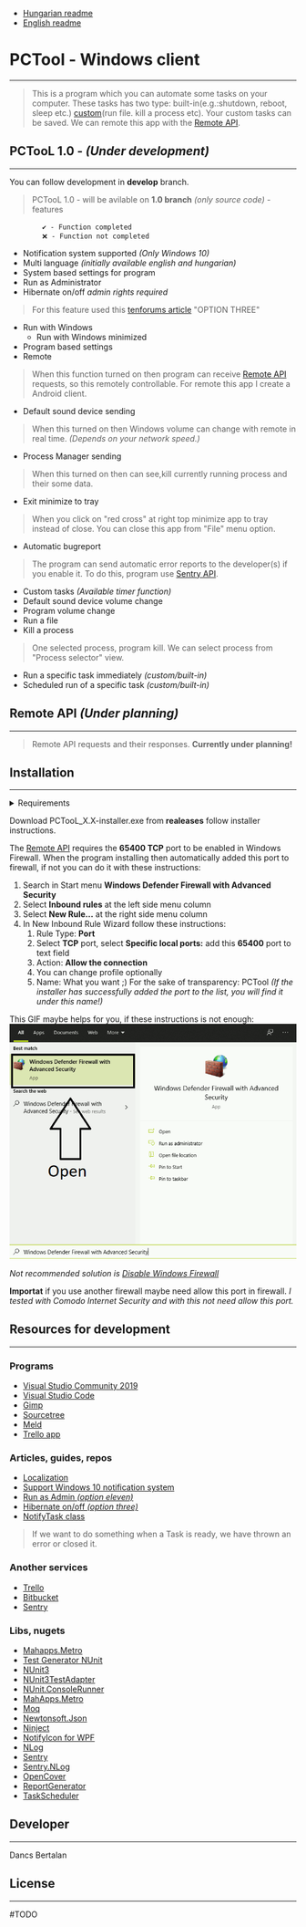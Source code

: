 - [Hungarian readme](README_HU.md)
- [English readme](README.md)

# **PCTool - Windows client**
************
> This is a program which you can automate some tasks on your computer. These tasks has two type: built-in(e.g.:shutdown, reboot, sleep etc.) [custom](#custom-tasks)(run file. kill a process etc). Your custom tasks can be saved.
We can remote this app with the [Remote API](#remote-api).

## PCTooL 1.0 - *(Under development)*
************
You can follow development in **develop** branch.
> PCTooL 1.0 - will be avilable on **1.0 branch** *(only source code)* - features
        
            ✔️ - Function completed
            ❌ - Function not completed

- Notification system supported *(Only Windows 10)*
- Multi language *(initially available english and hungarian)*
- System based settings for program
 - Run as Administrator
 - Hibernate on/off *admin rights required* 
  > For this feature used this [tenforums article](https://www.tenforums.com/tutorials/2859-enable-disable-hibernate-windows-10-a.html) "OPTION THREE"
 - Run with Windows
   - Run with Windows minimized
- Program based settings
 - Remote
  > When this function turned on then program can receive [Remote API](#remote-api) requests, so this remotely controllable. For remote this app I create a Android client.
 - Default sound device sending
  > When this turned on then Windows volume can change with remote in real time. *(Depends on your network speed.)*
 - Process Manager sending
  > When this turned on then can see,kill currently running process and their some data.
 - Exit minimize to tray
  > When you click on "red cross" at right top minimize app to tray instead of close. You can close this app from "File" menu option.
- Automatic bugreport
 > The program can send automatic error reports to the developer(s) if you enable it. To do this, program use [Sentry API](sentry.io/).
- Custom tasks *(Available timer function)*
 - Default sound device volume change
 - Program volume change
 - Run a file
 - Kill a process
  > One selected process, program kill. We can select process from "Process selector" view.
- Run a specific task immediately *(custom/built-in)*
- Scheduled run of a specific task *(custom/built-in)*

## Remote API *(Under planning)*
************
> Remote API requests and their responses. **Currently under planning!**

## Installation
************
<details>
  <summary>Requirements</summary>

  ```
  - Operation System: Windows 8 or higher
    > Under Windows 8 or 8.1 notifications are not working.
  - .NET Framework: .NET Framework 4.6.1 or higher
  ```
</details>

Download PCTooL_X.X-installer.exe from **realeases** follow installer instructions.

The [Remote API](#remote-api) requires the **65400 TCP** port to be enabled in Windows Firewall. When the program installing then automatically added this port to firewall, if not you can do it with these instructions:

1. Search in Start menu **Windows Defender Firewall with Advanced Security**
2. Select **Inbound rules** at the left side menu column
3. Select **New Rule...** at the right side menu column
4. In New Inbound Rule Wizard follow these instructions:
    1. Rule Type: **Port**
    2. Select **TCP** port, select **Specific local ports:** add this **65400**
    port to text field
    3. Action: **Allow the connection**
    4. You can change profile optionally
    5. Name: What you want ;) For the sake of transparency: PCTool *(If the installer has successfully added the port to the list, you will find it under this name!)*

This GIF maybe helps for you, if these instructions is not enough:
![](Firewall_EN.gif)

*Not recommended solution is [Disable Windows Firewall](https://support.microsoft.com/en-us/help/4028544/windows-10-turn-microsoft-defender-firewall-on-or-off)*

**Importat** if you use another firewall maybe need allow this port in firewall.
*I tested with Comodo Internet Security and with this not need allow this port.*

## Resources for development
************

### Programs
- [Visual Studio Community 2019](https://visualstudio.microsoft.com/vs/)
- [Visual Studio Code](https://code.visualstudio.com/)
- [Gimp](https://www.gimp.org/)
- [Sourcetree](https://www.sourcetreeapp.com/)
- [Meld](https://meldmerge.org/)
- [Trello app](https://www.microsoft.com/store/productId/9NBLGGH4XXVW)

### Articles, guides, repos
- [Localization](https://stackoverflow.com/questions/50292087/dynamic-localized-wpf-application-with-resource-files/50292715)
- [Support Windows 10 notification system](https://github.com/microsoft/Windows-classic-samples/tree/master/Samples/DesktopToasts/CS)
- [Run as Admin *(option eleven)*](https://www.tenforums.com/tutorials/3436-run-administrator-windows-10-a.html)
- [Hibernate on/off *(option three)*](https://www.tenforums.com/tutorials/2859-enable-disable-hibernate-windows-10-a.html)
- [NotifyTask class](https://github.com/StephenCleary/Mvvm.Async/blob/master/src/Nito.Mvvm.Async/NotifyTask.cs)
 > If we want to do something when a Task is ready, we have thrown an error or closed it.

### Another services
- [Trello](https://trello.com)
- [Bitbucket](https://bitbucket.org)
- [Sentry](sentry.io/)

### Libs, nugets
- [Mahapps.Metro](https://mahapps.com/)
- [Test Generator NUnit](https://marketplace.visualstudio.com/items?itemName=NUnitDevelopers.TestGeneratorNUnitextension)
- [NUnit3](https://nunit.org/)
- [NUnit3TestAdapter](https://github.com/nunit/nunit3-vs-adapter)
- [NUnit.ConsoleRunner](https://www.nuget.org/packages/NUnit.ConsoleRunner/)
- [MahApps.Metro](https://mahapps.com/)
- [Moq](https://github.com/moq/moq4)
- [Newtonsoft.Json](https://www.newtonsoft.com/json)
- [Ninject](http://www.ninject.org/download.html)
- [NotifyIcon for WPF](http://www.hardcodet.net/wpf-notifyicon)
- [NLog](https://nlog-project.org/)
- [Sentry](https://www.nuget.org/packages/Sentry)
- [Sentry.NLog](https://www.nuget.org/packages/Sentry.NLog/)
- [OpenCover](https://www.nuget.org/packages/OpenCover/)
- [ReportGenerator](https://www.nuget.org/packages/ReportGenerator/)
- [TaskScheduler](https://www.nuget.org/packages/TaskScheduler)

## Developer
************
Dancs Bertalan 

## License
************
#TODO
